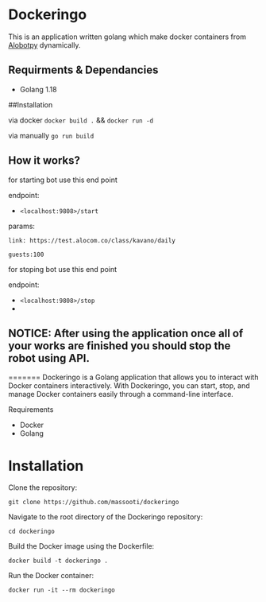 # Dockeringo

This is an application written golang which make docker containers from [Alobotpy](http://gitlab.kavano.org/backend-phyton/alobotpy) dynamically.

## Requirments & Dependancies

-   Golang 1.18



##Installation 

via docker `docker build .` && `docker run -d`


via manually `go run build`


## How it works?

for starting bot use this end point 


endpoint: 

 - `<localhost:9808>/start `

params:
```
link: https://test.alocom.co/class/kavano/daily

guests:100
```

for stoping bot use this end point 


endpoint: 

 - `<localhost:9808>/stop `
 - 
 
 
## NOTICE: After using the application once all of your works are finished you should stop the robot using API.
=======
Dockeringo is a Golang application that allows you to interact with Docker containers interactively. With Dockeringo, you can start, stop, and manage Docker containers easily through a command-line interface.

Requirements

* Docker
* Golang


# Installation


Clone the repository:
```
git clone https://github.com/massooti/dockeringo
```

Navigate to the root directory of the Dockeringo repository:

```
cd dockeringo
```

Build the Docker image using the Dockerfile:

```
docker build -t dockeringo .
```

Run the Docker container:

```
docker run -it --rm dockeringo
```

